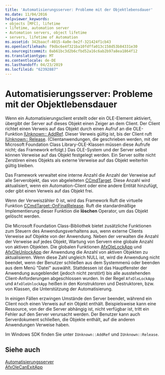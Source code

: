 ```yaml
---
title: 'Automatisierungsserver: Probleme mit der Objektlebensdauer'
ms.date: 11/04/2016
helpviewer_keywords:
- objects [MFC], lifetime
- lifetime, automation server
- Automation servers, object lifetime
- servers, lifetime of Automation
ms.assetid: 342baacf-4015-4a0e-be2f-321424f1cb43
ms.openlocfilehash: f9dbc6e4f321ba10fdffa013c158d53b84331e30
ms.sourcegitcommit: 0ab61bc3d2b6cfbd52a16c6ab2b97a8ea1864f12
ms.translationtype: MT
ms.contentlocale: de-DE
ms.lasthandoff: 04/23/2019
ms.locfileid: "62392887"
---
```

# <a name="automation-servers-object-lifetime-issues"></a>Automatisierungsserver: Probleme mit der Objektlebensdauer

Wenn ein Automatisierungsclient erstellt oder ein OLE-Element aktiviert, übergibt der Server auf dieses Objekt einen Zeiger an dem Client. Der Client richtet einen Verweis auf das Objekt durch einen Aufruf an die OLE-Funktion [IUnknown:: AddRef](/windows/desktop/api/unknwn/nf-unknwn-iunknown-addref). Dieser Verweis gültig ist, bis der Client ruft [IUnknown:: Release](/windows/desktop/api/unknwn/nf-unknwn-iunknown-release). (Clientanwendungen, die geschrieben werden, mit der Microsoft Foundation Class Library-OLE-Klassen müssen diese Aufrufe nicht; das Framework erfolgt.) Das OLE-System und der Server selbst können Verweise auf das Objekt festgelegt werden. Ein Server sollte nicht Zerstören eines Objekts als externe Verweise auf das Objekt weiterhin gültig bleiben.

Das Framework verwaltet eine interne Anzahl die Anzahl der Verweise auf alle Serverobjekt, das von abgeleiteten [CCmdTarget](../mfc/reference/ccmdtarget-class.md). Diese Anzahl wird aktualisiert, wenn ein Automation-Client oder eine andere Entität hinzufügt, oder gibt einen Verweis auf das Objekt frei.

Wenn der Verweiszähler 0 ist, wird das Framework Ruft die virtuelle Funktion [CCmdTarget::OnFinalRelease](../mfc/reference/ccmdtarget-class.md#onfinalrelease). Ruft die standardmäßige Implementierung dieser Funktion die **löschen** Operator, um das Objekt gelöscht werden.

Die Microsoft Foundation Class-Bibliothek bietet zusätzliche Funktionen zum Steuern des Anwendungsverhaltens aus, wenn externe Clients Verweise auf Objekte von der Anwendung. Neben der verwalten die Anzahl der Verweise auf jedes Objekt, Wartung von Servern eine globale Anzahl von aktiven Objekten. Die globalen Funktionen [AfxOleLockApp](../mfc/reference/application-control.md#afxolelockapp) und [AfxOleUnlockApp](../mfc/reference/application-control.md#afxoleunlockapp) der Anwendung die Anzahl von aktiven Objekten zu aktualisieren. Wenn diese Zahl ungleich NULL ist, wird die Anwendung nicht beendet, wenn der Benutzer schließen aus dem Systemmenü oder beenden aus dem Menü "Datei" auswählt. Stattdessen ist das Hauptfenster der Anwendung ausgeblendet (jedoch nicht zerstört) bis alle ausstehenden Client-Anforderungen abgeschlossen wurden. In der Regel `AfxOleLockApp` und `AfxOleUnlockApp` heißen in den Konstruktoren und Destruktoren, bzw. von Klassen, die Unterstützung der Automatisierung.

In einigen Fällen erzwingen Umstände den Server beendet, während ein Client noch einen Verweis auf ein Objekt enthält. Beispielsweise kann eine Ressource, von der die Server abhängig ist, nicht verfügbar ist, tritt ein Fehler auf den Server verursacht werden. Der Benutzer kann auch Serverdokument schließen, die Objekte enthält, auf die anderen Anwendungen Verweise haben.

Im Windows SDK finden Sie unter `IUnknown::AddRef` und `IUnknown::Release`.

## <a name="see-also"></a>Siehe auch

[Automatisierungsserver](../mfc/automation-servers.md)<br/>
[AfxOleCanExitApp](../mfc/reference/application-control.md#afxolecanexitapp)

